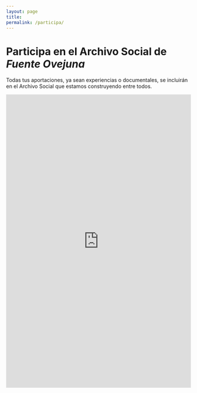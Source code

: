 ```yaml
---
layout: page
title: 
permalink: /participa/
---
```


# Participa en el Archivo Social de *Fuente Ovejuna*
Todas tus aportaciones, ya sean experiencias o documentales, se incluirán en el Archivo Social que estamos construyendo entre todos. 

<div>
    <iframe src="https://script.google.com/macros/s/AKfycby1tyqBradG6ccWqClEIM9I4xqyj_rdOdIXVVfHTaTy4WUkzDPGuABa02Mx1GbDIc_s/exec" width="100%" height="800px" allowfullscreen="" frameborder="0"></iframe>
</div>

